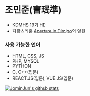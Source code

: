 # 조민준(曺珉準)
- KDMHS 19기 HD
- 자랑스러운 [Aperture in Dimigo](https://github.com/ApertureInDimigo)의 일원

### 사용 가능한 언어
- HTML, CSS, JS
- PHP, MYSQL
- PYTHON
- C, C++(입문)
- REACT.JS(입문), VUE.JS(입문)

[![JominJun's github stats](https://github-readme-stats.vercel.app/api?username=JominJun)](https://github.com/anuraghazra/github-readme-stats)
